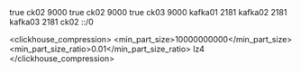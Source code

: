 <yandex>
<clickhouse_remote_servers>
<perftest_3shards_1replicas>
<shard>
<internal_replication>true</internal_replication>
<replica>
<host>ck02</host>
<port>9000</port>
</replica>
</shard>
<shard>
<replica>
<internal_replication>true</internal_replication>
<host>ck02</host>
<port>9000</port>
</replica>
</shard>
<shard>
<internal_replication>true</internal_replication>
<replica>
<host>ck03</host>
<port>9000</port>
</replica>
</shard>
</perftest_3shards_1replicas>
</clickhouse_remote_servers>

<!--zookeeper相关配置-->
<zookeeper-servers>
<node index="1">
<host>kafka01</host>
<port>2181</port>
</node>
<node index="2">
<host>kafka02</host>
<port>2181</port>
</node>
<node index="3">
<host>kafka03</host>
<port>2181</port>
</node>
</zookeeper-servers>

<macros>
<replica>ck02</replica>
</macros>

<networks>
<ip>::/0</ip>
</networks>

<clickhouse_compression>
<case>
<min_part_size>10000000000</min_part_size>
<min_part_size_ratio>0.01</min_part_size_ratio>
<method>lz4</method>
</case>
</clickhouse_compression>

</yandex>